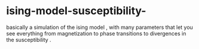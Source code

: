 # ising-model-susceptibility-
basically a simulation of the ising model , with many parameters that let you see everything from magnetization to phase transitions to divergences in the susceptibility .
